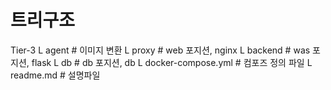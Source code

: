 # 트리구조
Tier-3
L agent     # 이미지 변환
L proxy     # web 포지션, nginx
L backend   # was 포지션, flask
L db        # db 포지션, db
L docker-compose.yml    # 컴포즈 정의 파일
L readme.md     # 설명파일